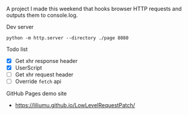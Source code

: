 A project I made this weekend that hooks browser HTTP requests and outputs them to console.log.

Dev server

```
python -m http.server --directory ./page 8080
```

Todo list

* [x] Get xhr response header
* [x] UserScript
* [ ] Get xhr request header
* [ ] Override `fetch` api

GitHub Pages demo site

- https://liliumu.github.io/LowLevelRequestPatch/
